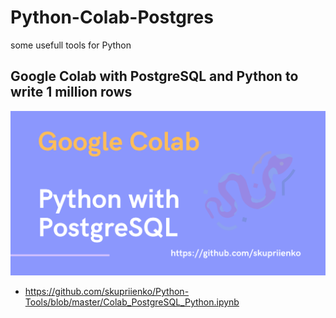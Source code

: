 # Python-Colab-Postgres
some usefull tools for Python

## Google Colab with PostgreSQL and Python to write 1 million rows
![Google_Colab_Python_with_PostgreSQL](images/Google_Colab_Python_with_PostgreSQL.png)
- https://github.com/skupriienko/Python-Tools/blob/master/Colab_PostgreSQL_Python.ipynb
